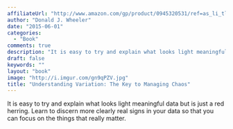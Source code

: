 ```yaml
---
affiliateUrl: "http://www.amazon.com/gp/product/0945320531/ref=as_li_tl?ie=UTF8&camp=1789&creative=390957&creativeASIN=0945320531&linkCode=as2&tag=jaktre-20&linkId=GVXOSJLSSEWMHTOH"
author: "Donald J. Wheeler"
date: "2015-06-01"
categories:
  - "Book"
comments: true
description: "It is easy to try and explain what looks light meaningful data but is just a red herring.  Learn to discern more clearly real signs in your data so th"
draft: false
keywords: ""
layout: "book"
image: "http://i.imgur.com/gn9qPZV.jpg"
title: "Understanding Variation: The Key to Managing Chaos"
---
```


It is easy to try and explain what looks light meaningful data but is just a red herring.  Learn to discern more clearly real signs in your data so that you can focus on the things that really matter.

